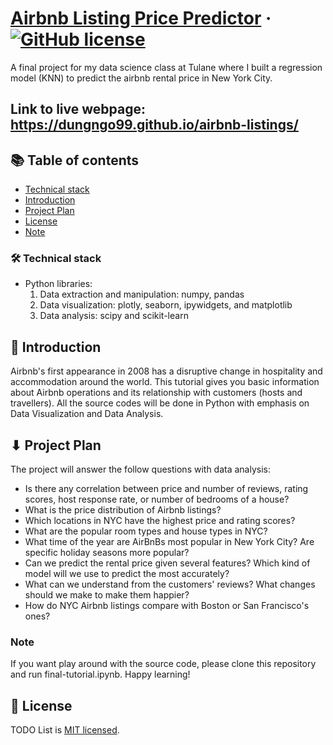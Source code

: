 # [Airbnb Listing Price Predictor](https://github.com/dungngo99/airbnb-listings) &middot; [![GitHub license](https://img.shields.io/badge/license-MIT-blue.svg)](https://github.com/dungngo99/airbnb-listings/blob/master/LICENSE)

A final project for my data science class at Tulane where I built a regression model (KNN) to predict the airbnb rental price in New York City.

## Link to live webpage: https://dungngo99.github.io/airbnb-listings/

## 📚 Table of contents

- [Technical stack](#technical-stack)
- [Introduction](#introduction)
- [Project Plan](#projectplan)
- [License](#license)
- [Note](#note)

### 🛠 Technical stack

- Python libraries: 
  1. Data extraction and manipulation: numpy, pandas
  2. Data visualization: plotly, seaborn, ipywidgets, and matplotlib
  3. Data analysis: scipy and scikit-learn

## 🚀 Introduction

Airbnb's first appearance in 2008 has a disruptive change in hospitality and accommodation around the world. This tutorial gives you basic information about Airbnb operations and its relationship with customers (hosts and travellers). All the source codes will be done in Python with emphasis on Data Visualization and Data Analysis.

## ⬇ Project Plan

The project will answer the follow questions with data analysis:
- Is there any correlation between price and number of reviews, rating scores, host response rate, or number of bedrooms of a house?
- What is the price distribution of Airbnb listings?
- Which locations in NYC have the highest price and rating scores?
- What are the popular room types and house types in NYC?
- What time of the year are AirBnBs most popular in New York City? Are specific holiday seasons more popular?
- Can we predict the rental price given several features? Which kind of model will we use to predict the most accurately?
- What can we understand from the customers' reviews? What changes should we make to make them happier?
- How do NYC Airbnb listings compare with Boston or San Francisco's ones?

### Note
If you want play around with the source code, please clone this repository and run final-tutorial.ipynb. Happy learning!

## 📄 License

TODO List is [MIT licensed](./LICENSE).